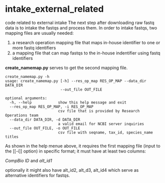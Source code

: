 # intake_external_related
code related to external intake
The next step after downloading raw fastq data is to intake the fastqs and process them. In order to intake fastqs, two mapping files are usually needed: 

1. a research operation mapping file that maps in-house identifier to one or more fastq identifiers 
2. a mapping file that can map fastqs to the in-house indentifier using fastq identifiers

**create_namemap.py** serves to get the second mapping file. 

```
create_namemap.py -h
usage: create_namemap.py [-h] --res_op_map RES_OP_MAP --data_dir DATA_DIR
                         --out_file OUT_FILE

optional arguments:
  -h, --help            show this help message and exit
  --res_op_map RES_OP_MAP, -i RES_OP_MAP
                        csv file that is provided by Research Operations team
  --data_dir DATA_DIR, -d DATA_DIR
                        a valid email for NCBI server inquiries
  --out_file OUT_FILE, -o OUT_FILE
                        csv file with seqname, tax_id, species_name titles
```

As shown in the help menue above, it requires the first mapping file (input to the [[-i]] option) in specific format; it must have at least two columns: 

*CompBio ID* and *alt_id1*

optionally it might also have alt_id2, alt_d3, alt_id4 which serve as alternative identifiers for fastqs.
